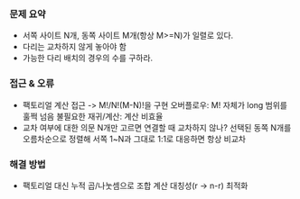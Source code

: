### 문제 요약
- 서쪽 사이트 N개, 동쪽 사이트 M개(항상 M>=N)가 일렬로 있다.
- 다리는 교차하지 않게 놓아야 함
- 가능한 다리 배치의 경우의 수를 구하라.

### 접근 & 오류
- 팩토리얼 계산 접근 -> M!/N!(M-N)!을 구현
    오버플로우: M! 자체가 long 범위를 훌쩍 넘음
    불필요한 재귀/계산: 계산 비효율
- 교차 여부에 대한 의문
    N개만 고르면 연결할 때 교차하지 않나?
    선택된 동쪽 N개를 오름차순으로 정렬해 서쪽 1~N과 그대로 1:1로 대응하면 항상 비교차

### 해결 방법
- 팩토리얼 대신 누적 곱/나눗셈으로 조합 계산
    대칭성(r -> n-r) 최적화